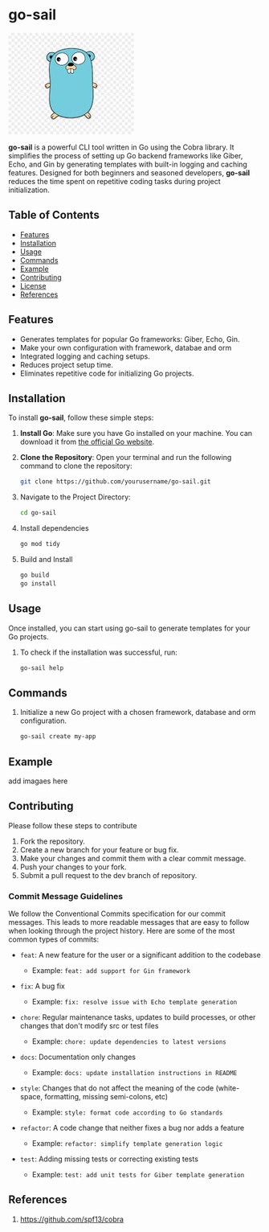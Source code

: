 # go-sail

![Go Sail Logo](assets\golang-logo.jpg) <!-- Replace with actual logo if available -->

**go-sail** is a powerful CLI tool written in Go using the Cobra library. It simplifies the process of setting up Go backend frameworks like Giber, Echo, and Gin by generating templates with built-in logging and caching features. Designed for both beginners and seasoned developers, **go-sail** reduces the time spent on repetitive coding tasks during project initialization.

## Table of Contents

- [Features](#features)
- [Installation](#installation)
- [Usage](#usage)
- [Commands](#commands)
- [Example](#example)
- [Contributing](#contributing)
- [License](#license)
- [References](#references)

## Features

- Generates templates for popular Go frameworks: Giber, Echo, Gin.
- Make your own configuration with framework, databae and orm
- Integrated logging and caching setups.
- Reduces project setup time.
- Eliminates repetitive code for initializing Go projects.

## Installation

To install **go-sail**, follow these simple steps:

1. **Install Go**: Make sure you have Go installed on your machine. You can download it from [the official Go website](https://golang.org/dl/).

2. **Clone the Repository**: Open your terminal and run the following command to clone the repository:
   ```bash
   git clone https://github.com/yourusername/go-sail.git
3. Navigate to the Project Directory:
   ```bash
   cd go-sail
4. Install dependencies
   ```bash
   go mod tidy
5. Build and Install
   ```bash
   go build
   go install

## Usage
Once installed, you can start using go-sail to generate templates for your Go projects.
1. To check if the installation was successful, run:
   ```bash
   go-sail help

## Commands
1.  Initialize a new Go project with a chosen framework, database and orm configuration.
    ```bash
    go-sail create my-app

## Example
add imagaes here

## Contributing
Please follow these steps to contribute
1. Fork the repository.
2. Create a new branch for your feature or bug fix.
3. Make your changes and commit them with a clear commit message.
4. Push your changes to your fork.
5. Submit a pull request to the dev branch of repository.

### Commit Message Guidelines
We follow the Conventional Commits specification for our commit messages. This leads to more readable messages that are easy to follow when looking through the project history. Here are some of the most common types of commits:

- `feat`: A new feature for the user or a significant addition to the codebase
  - Example: `feat: add support for Gin framework`

- `fix`: A bug fix
  - Example: `fix: resolve issue with Echo template generation`

- `chore`: Regular maintenance tasks, updates to build processes, or other changes that don't modify src or test files
  - Example: `chore: update dependencies to latest versions`

- `docs`: Documentation only changes
  - Example: `docs: update installation instructions in README`

- `style`: Changes that do not affect the meaning of the code (white-space, formatting, missing semi-colons, etc)
  - Example: `style: format code according to Go standards`

- `refactor`: A code change that neither fixes a bug nor adds a feature
  - Example: `refactor: simplify template generation logic`

- `test`: Adding missing tests or correcting existing tests
  - Example: `test: add unit tests for Giber template generation`

## References
1. https://github.com/spf13/cobra

